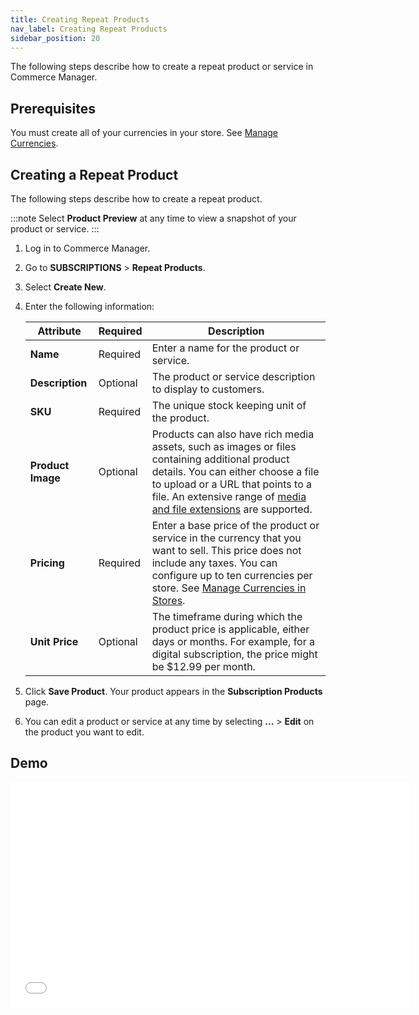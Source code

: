 ```yaml
---
title: Creating Repeat Products
nav_label: Creating Repeat Products
sidebar_position: 20
---
```


The following steps describe how to create a repeat product or service in Commerce Manager.

## Prerequisites

You must create all of your currencies in your store. See [Manage Currencies](/docs/pxm/currencies/manage-currencies).

## Creating a Repeat Product

The following steps describe how to create a repeat product.

:::note
Select **Product Preview** at any time to view a snapshot of your product or service.
:::

1. Log in to Commerce Manager.
2. Go to **SUBSCRIPTIONS** > **Repeat Products**.
3. Select **Create New**.
4. Enter the following information:

     | Attribute         | Required | Description   |                                                                                            
     |-------------------|----------|----|
     | **Name**          | Required | Enter a name for the product or service.                                                                                                                                                                                                                                                           |
     | **Description**   | Optional | The product or service description to display to customers.                                                                                                                                                                                                                                        | 
     | **SKU**           | Required | The unique stock keeping unit of the product.                                                                                                                                                                                                                                                      |
     | **Product Image** | Optional | Products can also have rich media assets, such as images or files containing additional product details. You can either choose a file to upload or a URL that points to a file. An extensive range of [media and file extensions](/docs/pxm/products/product-assets/files-overview) are supported. |
     | **Pricing**       | Required | Enter a base price of the product or service in the currency that you want to sell. This price does not include any taxes. You can configure up to ten currencies per store. See [Manage Currencies in Stores](/docs/pxm/currencies/manage-currencies).                                            |
     | **Unit Price**    | Optional | The timeframe during which the product price is applicable, either days or months. For example, for a digital subscription, the price might be $12.99 per month.                                                                                                                                   | 

5. Click **Save Product**. Your product appears in the **Subscription Products** page.
6. You can edit a product or service at any time by selecting **...** > **Edit** on the product you want to edit.

## Demo

<iframe class="vidyard_iframe" title="Promotions Builder" src="//play.vidyard.com/7ydBC7uNBwmiAJyC6LUGiQ.html?" width="640" height="360" scrolling="no" frameborder="0" allowtransparency="true" allowfullscreen referrerpolicy="no-referrer-when-downgrade"></iframe>
